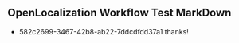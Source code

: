 ## OpenLocalization Workflow Test MarkDown
* 582c2699-3467-42b8-ab22-7ddcdfdd37a1 
thanks!<!--HONumber=Mar16_HO4-->
